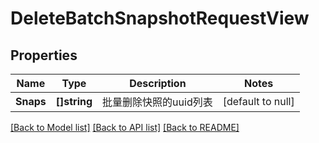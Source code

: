 # DeleteBatchSnapshotRequestView

## Properties
Name | Type | Description | Notes
------------ | ------------- | ------------- | -------------
**Snaps** | **[]string** | 批量删除快照的uuid列表 | [default to null]

[[Back to Model list]](../README.md#documentation-for-models) [[Back to API list]](../README.md#documentation-for-api-endpoints) [[Back to README]](../README.md)


